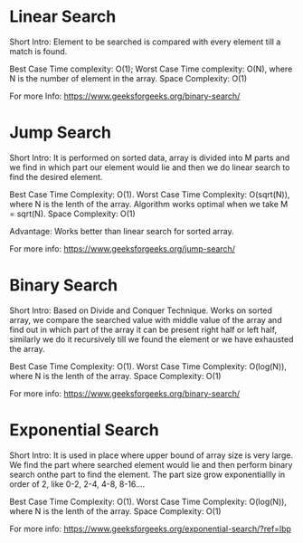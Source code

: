 # Linear Search

  Short Intro: Element to be searched is compared with every element till a match is found.

  Best Case Time complexity: O(1);
  Worst Case Time complexity: O(N), where N is the number of element in the array.
  Space Complexity: O(1)

  For more Info: https://www.geeksforgeeks.org/binary-search/
 
# Jump Search
  Short Intro: It is performed on sorted data, array is divided into M parts and we find in which part our element would lie and then we do linear search to find the desired element.
  
  Best Case Time Complexity: O(1).
  Worst Case Time Complexity: O(sqrt(N)), where N is the lenth of the array. Algorithm works optimal when we take M = sqrt(N).
  Space Complexity: O(1)

  Advantage: Works better than linear search for sorted array.

  For more info: https://www.geeksforgeeks.org/jump-search/

# Binary Search

  Short Intro: Based on Divide and Conquer Technique. Works on sorted array, we compare the searched value with middle value of the array and find out in which part of the array it can be present right half or left half, similarly we do it recursively till we found the element or we have exhausted the array. 

  Best Case Time Complexity: O(1).
  Worst Case Time Complexity: O(log(N)), where N is the lenth of the array.
  Space Complexity: O(1)

  For more info: https://www.geeksforgeeks.org/binary-search/

# Exponential Search

  Short Intro:  It is used in place where upper bound of array size is very large. We find the part where searched element would lie and then perform binary search onthe part to find the element. The part size grow exponentiallly in order of 2, like 0-2, 2-4, 4-8, 8-16....

  Best Case Time Complexity: O(1).
  Worst Case Time Complexity: O(log(N)), where N is the lenth of the array.
  Space Complexity: O(1)

  For more info: https://www.geeksforgeeks.org/exponential-search/?ref=lbp
